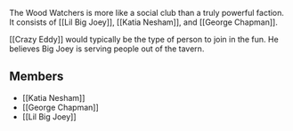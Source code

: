 The Wood Watchers is more like a social club than a truly powerful faction. It consists of [[Lil Big Joey]], [[Katia Nesham]], and [[George Chapman]].

[[Crazy Eddy]] would typically be the type of person to join in the fun. He believes Big Joey is serving people out of the tavern.
## Members
- [[Katia Nesham]]
- [[George Chapman]]
- [[Lil Big Joey]]